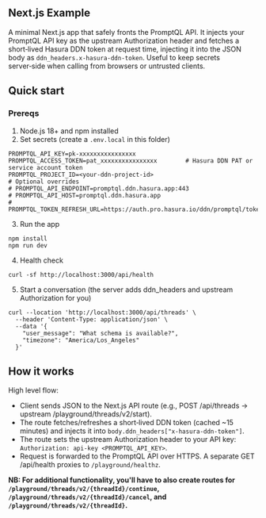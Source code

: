 ## Next.js Example

A minimal Next.js app that safely fronts the PromptQL API. It injects your PromptQL API key as the upstream
Authorization header and fetches a short‑lived Hasura DDN token at request time, injecting it into the JSON body as
`ddn_headers.x-hasura-ddn-token`. Useful to keep secrets server‑side when calling from browsers or untrusted clients.

## Quick start

### Prereqs

1. Node.js 18+ and npm installed
2. Set secrets (create a `.env.local` in this folder)

```
PROMPTQL_API_KEY=pk-xxxxxxxxxxxxxxxx
PROMPTQL_ACCESS_TOKEN=pat_xxxxxxxxxxxxxxxx        # Hasura DDN PAT or service account token
PROMPTQL_PROJECT_ID=<your-ddn-project-id>
# Optional overrides
# PROMPTQL_API_ENDPOINT=promptql.ddn.hasura.app:443
# PROMPTQL_API_HOST=promptql.ddn.hasura.app
# PROMPTQL_TOKEN_REFRESH_URL=https://auth.pro.hasura.io/ddn/promptql/token
```

3. Run the app

```
npm install
npm run dev
```

4. Health check

```
curl -sf http://localhost:3000/api/health
```

5. Start a conversation (the server adds ddn_headers and upstream Authorization for you)

```
curl --location 'http://localhost:3000/api/threads' \
  --header 'Content-Type: application/json' \
  --data '{
    "user_message": "What schema is available?",
    "timezone": "America/Los_Angeles"
  }'
```

## How it works

High level flow:

- Client sends JSON to the Next.js API route (e.g., POST /api/threads → upstream /playground/threads/v2/start).
- The route fetches/refreshes a short‑lived DDN token (cached ~15 minutes) and injects it into
  `body.ddn_headers["x-hasura-ddn-token"]`.
- The route sets the upstream Authorization header to your API key: `Authorization: api-key <PROMPTQL_API_KEY>`.
- Request is forwarded to the PromptQL API over HTTPS. A separate GET /api/health proxies to `/playground/healthz`.

**NB: For additional functionality, you'll have to also create routes for `/playground/threads/v2/{threadId}/continue`,
`/playground/threads/v2/{threadId}/cancel`, and `/playground/threads/v2/{threadId}`.**
